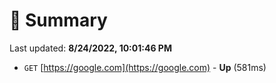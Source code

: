 # 📖 Summary
Last updated: **8/24/2022, 10:01:46 PM**

- `GET` [https://google.com](https://google.com) - **Up** (581ms)
